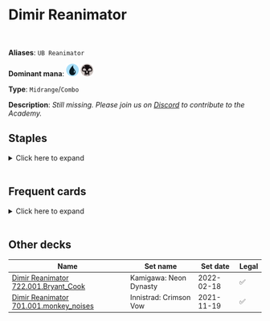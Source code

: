 <!-- This page is automatically generated by Myr: do not update it manually. Changes directly applied here will be lost. -->
# Dimir Reanimator
<br/>

**Aliases**: `UB Reanimator`


**Dominant mana**: <img src="../resources/images/mana/U.png" width="25"/> <img src="../resources/images/mana/B.png" width="25"/>

**Type**: `Midrange`/`Combo`

**Description**: _Still missing. Please join us on [Discord](https://discord.gg/fYQbpjjkQ3) to contribute to the Academy._


## **Staples**

<details>
  <summary>Click here to expand</summary>
<a href="https://scryfall.com/card/mh2/76/bone-shards"><img src="https://c1.scryfall.com/file/scryfall-cards/normal/front/1/e/1ee98955-4c47-4d45-9377-608dfa755337.jpg?1622389184" width="210"/></a>
<a href="https://scryfall.com/card/ody/70/careful-study"><img src="https://c1.scryfall.com/file/scryfall-cards/normal/front/d/e/dea15b53-2940-40e7-8d48-8ec11341da83.jpg?1562936545" width="210"/></a>
<a href="https://scryfall.com/card/jmp/230/exhume"><img src="https://c1.scryfall.com/file/scryfall-cards/normal/front/5/f/5f1cdcba-a04a-4a2f-8bc1-0dd7fa03754d.jpg?1600714444" width="210"/></a>
<a href="https://scryfall.com/card/rav/60/muddle-the-mixture"><img src="https://c1.scryfall.com/file/scryfall-cards/normal/front/4/c/4cc785b0-0a77-4b02-b0b4-2bda2fc621cc.jpg?1598914378" width="210"/></a>
<a href="https://scryfall.com/card/mid/67/otherworldly-gaze"><img src="https://c1.scryfall.com/file/scryfall-cards/normal/front/9/c/9cebee20-869e-45ed-9ddc-843faf4032ad.jpg?1634349134" width="210"/></a>
<a href="https://scryfall.com/card/uma/8/ulamogs-crusher"><img src="https://c1.scryfall.com/file/scryfall-cards/normal/front/e/d/eda0fd38-38e6-4e9b-9c17-4d855e01b1e1.jpg?1547515341" width="210"/></a>
</details><br/>



## **Frequent cards**

<details>
  <summary>Click here to expand</summary>
<a href="https://scryfall.com/card/uma/45/archaeomancer"><img src="https://c1.scryfall.com/file/scryfall-cards/normal/front/c/c/cc258713-6ce3-44e0-9b4b-8fa7d1d093a1.jpg?1547516110" width="210"/></a>
<a href="https://scryfall.com/card/c21/115/brainstorm"><img src="https://c1.scryfall.com/file/scryfall-cards/normal/front/0/3/0359f212-9564-41a9-870b-d2c57455a695.jpg?1617910233" width="210"/></a>
<a href="https://scryfall.com/card/mid/44/consider"><img src="https://c1.scryfall.com/file/scryfall-cards/normal/front/a/2/a211d505-4d40-4914-a9da-220770d6ddbc.jpg?1634348697" width="210"/></a>
<a href="https://scryfall.com/card/a25/82/dark-ritual"><img src="https://c1.scryfall.com/file/scryfall-cards/normal/front/9/5/95f27eeb-6f14-4db3-adb9-9be5ed76b34b.jpg?1618695764" width="210"/></a>
<a href="https://scryfall.com/card/bbd/172/dragon-breath"><img src="https://c1.scryfall.com/file/scryfall-cards/normal/front/0/9/0900c3b6-cf56-4089-a1e3-c1f53edcf23a.jpg?1562896789" width="210"/></a>
<a href="https://scryfall.com/card/scg/34/dragon-wings"><img src="https://c1.scryfall.com/file/scryfall-cards/normal/front/7/6/7674ab4d-9bc0-45c3-88e1-3fd2c947cfaa.jpg?1562530706" width="210"/></a>
<a href="https://scryfall.com/card/iko/157/greater-sandwurm"><img src="https://c1.scryfall.com/file/scryfall-cards/normal/front/d/9/d90c5650-7eb2-480a-856e-a04406096830.jpg?1591227678" width="210"/></a>
<a href="https://scryfall.com/card/uma/102/gurmag-angler"><img src="https://c1.scryfall.com/file/scryfall-cards/normal/front/c/e/cedd44eb-f381-46e1-bcb0-88416b4ce33d.jpg?1547516928" width="210"/></a>
<a href="https://scryfall.com/card/tpr/225/lotus-petal"><img src="https://c1.scryfall.com/file/scryfall-cards/normal/front/f/8/f85ab5f9-508e-45de-8fa1-ce1f16552ffc.jpg?1562432227" width="210"/></a>
<a href="https://scryfall.com/card/neo/63/mirrorshell-crab"><img src="https://c1.scryfall.com/file/scryfall-cards/normal/front/0/3/0394c8df-2e8a-4477-93b7-569934d7b936.jpg?1643992881" width="210"/></a>
<a href="https://scryfall.com/card/rav/105/shred-memory"><img src="https://c1.scryfall.com/file/scryfall-cards/normal/front/e/3/e38192e5-814f-4269-bae8-13867a73e7fa.jpg?1598915176" width="210"/></a>
<a href="https://scryfall.com/card/xln/81/spell-pierce"><img src="https://c1.scryfall.com/file/scryfall-cards/normal/front/6/b/6bf4dfc0-c58b-4535-b660-54ceaa6e0217.jpg?1562557054" width="210"/></a>
<a href="https://scryfall.com/card/hou/48/striped-riverwinder"><img src="https://c1.scryfall.com/file/scryfall-cards/normal/front/b/b/bbeef9ef-487c-400b-bcee-1c0e8ec94b6a.jpg?1562812506" width="210"/></a>
</details><br/>





## **Other decks**

| Name | Set name | Set date | Legal |
| -----| -------- | -------- | ----- |
| [Dimir Reanimator 722.001.Bryant_Cook](https://www.mtggoldfish.com/deck/4673153) | Kamigawa: Neon Dynasty | 2022-02-18 | ✅ |
| [Dimir Reanimator 701.001.monkey_noises](https://www.mtggoldfish.com/deck/4673154) | Innistrad: Crimson Vow | 2021-11-19 | ✅ |





